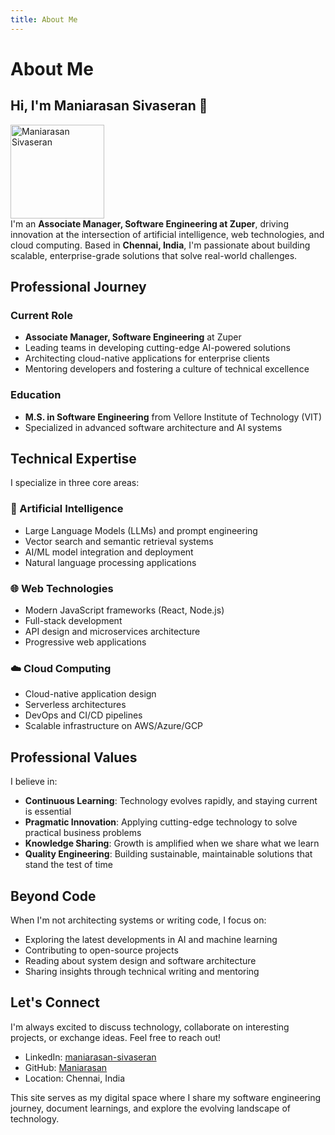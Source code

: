 ```yaml
---
title: About Me
---
```


# About Me

## Hi, I'm Maniarasan Sivaseran 👋

<div style={{ display: 'flex', alignItems: 'center', gap: '20px' }}>
  <img
    src="https://github.com/Maniarasan.png"
    alt="Maniarasan Sivaseran"
    width="150"
    style={{ borderRadius: '10px' }}
  />
  <div>
    I'm an <strong>Associate Manager, Software Engineering at Zuper</strong>, driving innovation at the intersection of artificial intelligence, web technologies, and cloud computing.  
    Based in <strong>Chennai, India</strong>, I'm passionate about building scalable, enterprise-grade solutions that solve real-world challenges.
  </div>
</div>



## Professional Journey

### Current Role

- **Associate Manager, Software Engineering** at Zuper
- Leading teams in developing cutting-edge AI-powered solutions
- Architecting cloud-native applications for enterprise clients
- Mentoring developers and fostering a culture of technical excellence

### Education

- **M.S. in Software Engineering** from Vellore Institute of Technology (VIT)
- Specialized in advanced software architecture and AI systems

## Technical Expertise

I specialize in three core areas:

### 🤖 Artificial Intelligence

- Large Language Models (LLMs) and prompt engineering
- Vector search and semantic retrieval systems
- AI/ML model integration and deployment
- Natural language processing applications

### 🌐 Web Technologies

- Modern JavaScript frameworks (React, Node.js)
- Full-stack development
- API design and microservices architecture
- Progressive web applications

### ☁️ Cloud Computing

- Cloud-native application design
- Serverless architectures
- DevOps and CI/CD pipelines
- Scalable infrastructure on AWS/Azure/GCP

## Professional Values

I believe in:

- **Continuous Learning**: Technology evolves rapidly, and staying current is essential
- **Pragmatic Innovation**: Applying cutting-edge technology to solve practical business problems
- **Knowledge Sharing**: Growth is amplified when we share what we learn
- **Quality Engineering**: Building sustainable, maintainable solutions that stand the test of time

## Beyond Code

When I'm not architecting systems or writing code, I focus on:

- Exploring the latest developments in AI and machine learning
- Contributing to open-source projects
- Reading about system design and software architecture
- Sharing insights through technical writing and mentoring

## Let's Connect

I'm always excited to discuss technology, collaborate on interesting projects, or exchange ideas. Feel free to reach out!

- LinkedIn: [maniarasan-sivaseran](https://www.linkedin.com/in/maniarasan-sivaseran-09494553/)
- GitHub: [Maniarasan](https://github.com/Maniarasan)
- Location: Chennai, India

This site serves as my digital space where I share my software engineering journey, document learnings, and explore the evolving landscape of technology.
